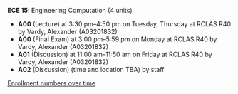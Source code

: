 **ECE 15**: Engineering Computation (4 units)

- **A00** (Lecture) at 3:30 pm–4:50 pm on Tuesday, Thursday at RCLAS R40 by Vardy, Alexander (A03201832)
- **A00** (Final Exam) at 3:00 pm–5:59 pm on Monday at RCLAS R40 by Vardy, Alexander (A03201832)
- **A01** (Discussion) at 11:00 am–11:50 am on Friday at RCLAS R40 by Vardy, Alexander (A03201832)
- **A02** (Discussion) (time and location TBA) by staff

[Enrollment numbers over time](./ECE15.tsv)
